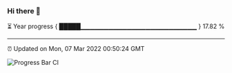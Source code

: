 ### Hi there 👋

⏳ Year progress { █████▁▁▁▁▁▁▁▁▁▁▁▁▁▁▁▁▁▁▁▁▁▁▁▁▁ } 17.82 %

---

⏰ Updated on Mon, 07 Mar 2022 00:50:24 GMT

![Progress Bar CI](https://github.com/liununu/liununu/workflows/Progress%20Bar%20CI/badge.svg)
